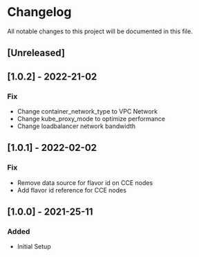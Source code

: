 # Changelog

All notable changes to this project will be documented in this file.

## [Unreleased]

## [1.0.2] - 2022-21-02

### Fix

- Change container_network_type to VPC Network
- Change kube_proxy_mode to optimize performance
- Change loadbalancer network bandwidth

## [1.0.1] - 2022-02-02

### Fix

- Remove data source for flavor id on CCE nodes
- Add flavor id reference for CCE nodes

## [1.0.0] - 2021-25-11

### Added

- Initial Setup

